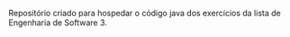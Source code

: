 Repositório criado para hospedar o código java dos exercícios da lista de Engenharia de Software 3.
